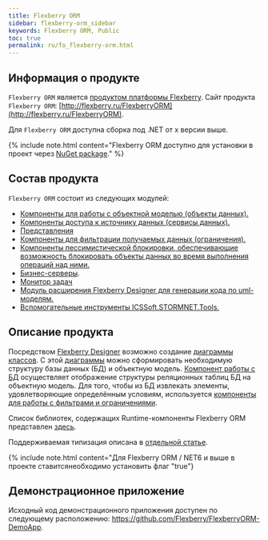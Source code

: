```yaml
---
title: Flexberry ORM
sidebar: flexberry-orm_sidebar
keywords: Flexberry ORM, Public
toc: true
permalink: ru/fo_flexberry-orm.html
---
```

## Информация о продукте

`Flexberry ORM` является [продуктом платформы Flexberry](fp_landing_page.html). Сайт продукта `Flexberry ORM`: [http://flexberry.ru/FlexberryORM](http://flexberry.ru/FlexberryORM).

Для `Flexberry ORM` доступна сборка под .NET от х версии выше.

{% include note.html content="Flexberry ORM доступно для установки в проект через [NuGet package](https://www.nuget.org/packages/NewPlatform.Flexberry.ORM)." %}

## Состав продукта

`Flexberry ORM` состоит из следующих модулей:

* [Компоненты для работы с объектной моделью (объекты данных).](fo_data-object.html)
* [Компоненты доступа к источнику данных (сервисы данных).](fo_data-service.html)
* [Представления](fd_view-definition.html)
* [Компоненты для фильтрации получаемых данных (ограничения).](fo_limitation.html)
* [Компоненты пессимистической блокировки, обеспечивающие возможность блокировать объекты данных во время выполнения операций над ними.](fo_lock-service.html) 
* [Бизнес-серверы](fo_business-logic.html).
* [Монитор задач](fo_business-task-monitor.html)
* [Модуль расширения Flexberry Designer для генерации кода по uml-моделям.](fo_orm-case-plugin.html)
* [Вспомогательные инструменты ICSSoft.STORMNET.Tools.](fo_ics-soft-stormnet-tools.html)

## Описание продукта

Посредством [Flexberry Designer](fd_flexberry.html) возможно создание [диаграммы классов](fd_class-diagram.html). С этой [диаграммы](fd_class-diagram.html) можно сформировать необходимую структуру базы данных (БД) и объектную модель. [Компонент работы с БД](fo_data-service.html) осуществляет отображение структуры реляционных таблиц БД на объектную модель. Для того, чтобы из БД извлекать элементы, удовлетворяющие определённым условиям, используется [компоненты для работы с фильтрами и ограничениями](fo_limitation.html).

Список библиотек, содержащих Runtime-компоненты Flexberry ORM представлен [здесь](fo_flexberry-orm-libraries.html).

Поддерживаемая типизация описана в [отдельной статье](fo_flexberry-orm-types.html).

{% include note.html content="Для Flexberry ORM / NET6 и выше в проекте ставитсянеобходимо установить флаг "<EnableUnsafeBinaryFormatterSerialization>true</EnableUnsafeBinaryFormatterSerialization>"}

## Демонстрационное приложение

Исходный код демонстрационного приложения доступен по следующему расположению: <https://github.com/Flexberry/FlexberryORM-DemoApp>.
